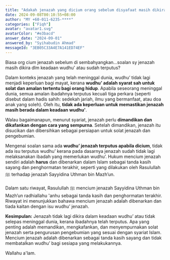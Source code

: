 ```yaml
---
title: "Adakah jenazah yang dicium orang sebelum disyafaat masih dikira dalam keadaan wuduk atau sudah terputus?"
date: 2024-09-08T00:10:55+08:00
author: "MY +60-011-6235-****"
categories: ["Fiqh"]
avatar: "avatar1.svg"
avatarColor: "#e3bacd"
answer_date: "2024-09-01"
answered_by: "Syihabudin Ahmad"
messageId: "3EB05C33A4E7A141ED74EF"
---
```


Biasa org cium jenazah sebelum di sembahyangkan...soalan sy jenazah masih dikira dlm keadaan wudhu' atau sudah terputus?

<!--more-->

Dalam konteks jenazah yang telah meninggal dunia, wudhu’ tidak lagi menjadi keperluan bagi mayat, kerana **wudhu’ adalah syarat sah untuk solat dan amalan tertentu bagi orang hidup**. Apabila seseorang meninggal dunia, semua amalan ibadahnya terputus kecuali tiga perkara (seperti disebut dalam hadis sahih: sedekah jariah, ilmu yang bermanfaat, atau doa anak yang soleh). Oleh itu, **tidak ada keperluan untuk memastikan jenazah masih berada dalam keadaan wudhu'**.

Walau bagaimanapun, menurut syariat, jenazah perlu **dimandikan dan dikafankan dengan cara yang sempurna**. Setelah dimandikan, jenazah itu disucikan dan dibersihkan sebagai persiapan untuk solat jenazah dan pengebumian. 

Mengenai soalan sama ada **wudhu’ jenazah terputus apabila dicium**, tidak ada isu terputus wudhu’ kerana pada dasarnya jenazah sudah tidak lagi melaksanakan ibadah yang memerlukan wudhu’. Hukum mencium jenazah sendiri adalah **harus** dan dibenarkan dalam Islam sebagai tanda kasih sayang dan penghormatan terakhir, seperti yang dilakukan oleh Rasulullah ﷺ terhadap jenazah Sayyidina Uthman bin Mazh’un.

Dalam satu riwayat, Rasulullah ﷺ mencium jenazah Sayyidina Uthman bin Mazh’un radhiallahu 'anhu sebagai tanda kasih dan penghormatan terakhir. Riwayat ini menunjukkan bahawa mencium jenazah adalah dibenarkan dan tiada kaitan dengan isu wudhu’ jenazah.

**Kesimpulan:**
Jenazah tidak lagi dikira dalam keadaan wudhu’ atau tidak selepas meninggal dunia, kerana ibadahnya telah terputus. Apa yang penting adalah memandikan, mengkafankan, dan menyempurnakan solat jenazah serta pengurusan pengebumian yang sesuai dengan syariat Islam. Mencium jenazah adalah dibenarkan sebagai tanda kasih sayang dan tidak membatalkan wudhu’ bagi sesiapa yang melakukannya.

Wallahu a'lam.
